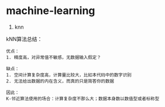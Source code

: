 # machine-learning

1. knn

kNN算法总结：

    优点：
    1. 精度高，对异常值不敏感，无数据输入假定？
    
    缺点：
    1. 空间计算复杂度高，计算量比较大，比如本代码中的数字识别
    2. 无法给出数据的内在含义，而真的只是简答你的数据
    
    因此：
    K-邻近算法使用的场合：计算复杂度不那么大；数据本身数以数值型或者标称型
